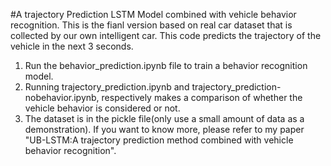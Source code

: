 #A trajectory Prediction LSTM Model combined with vehicle behavior recognition.
This is the fianl version based on real car dataset that is collected by our own intelligent car.
This code predicts the trajectory of the vehicle in the next 3 seconds.
1. Run the behavior_prediction.ipynb file to train a behavior recognition model.
2. Running trajectory_prediction.ipynb and trajectory_prediction-nobehavior.ipynb, respectively makes a comparison of whether the vehicle behavior is considered or not.
3. The dataset is in the pickle file(only use a small amount of data as a demonstration).
If you want to know more, please refer to my paper "UB-LSTM:A trajectory prediction method combined with vehicle behavior recognition".
